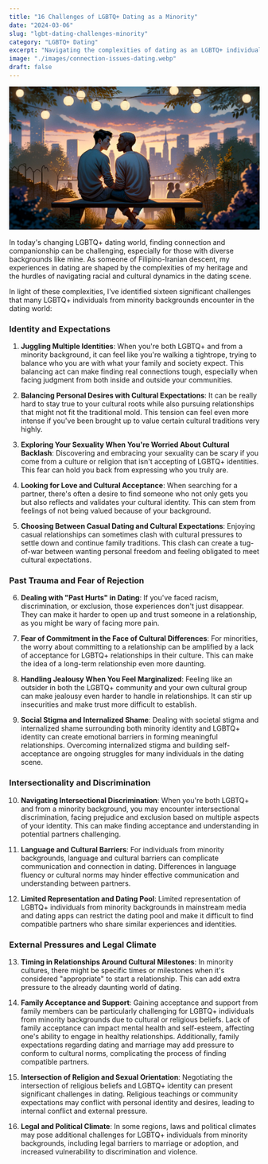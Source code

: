 ```yaml
---
title: "16 Challenges of LGBTQ+ Dating as a Minority"
date: "2024-03-06"
slug: "lgbt-dating-challenges-minority"
category: "LGBTQ+ Dating"
excerpt: "Navigating the complexities of dating as an LGBTQ+ individual with intersecting minority identities."
image: "./images/connection-issues-dating.webp"
draft: false
---
```


![Debugging Zen](./images/connection-issues-dating.webp) 
<br />

<div class="prose prose-lg max-w-none">

In today's changing LGBTQ+ dating world, finding connection and companionship can be challenging, especially for those with diverse backgrounds like mine. As someone of Filipino-Iranian descent, my experiences in dating are shaped by the complexities of my heritage and the hurdles of navigating racial and cultural dynamics in the dating scene.

In light of these complexities, I've identified sixteen significant challenges that many LGBTQ+ individuals from minority backgrounds encounter in the dating world:

### Identity and Expectations
1. **Juggling Multiple Identities**: When you're both LGBTQ+ and from a minority background, it can feel like you're walking a tightrope, trying to balance who you are with what your family and society expect. This balancing act can make finding real connections tough, especially when facing judgment from both inside and outside your communities.

2. **Balancing Personal Desires with Cultural Expectations**: It can be really hard to stay true to your cultural roots while also pursuing relationships that might not fit the traditional mold. This tension can feel even more intense if you've been brought up to value certain cultural traditions very highly.

3. **Exploring Your Sexuality When You're Worried About Cultural Backlash**: Discovering and embracing your sexuality can be scary if you come from a culture or religion that isn't accepting of LGBTQ+ identities. This fear can hold you back from expressing who you truly are.

4. **Looking for Love and Cultural Acceptance**: When searching for a partner, there's often a desire to find someone who not only gets you but also reflects and validates your cultural identity. This can stem from feelings of not being valued because of your background.

5. **Choosing Between Casual Dating and Cultural Expectations**: Enjoying casual relationships can sometimes clash with cultural pressures to settle down and continue family traditions. This clash can create a tug-of-war between wanting personal freedom and feeling obligated to meet cultural expectations.

### Past Trauma and Fear of Rejection
6. **Dealing with "Past Hurts" in Dating**: If you've faced racism, discrimination, or exclusion, those experiences don't just disappear. They can make it harder to open up and trust someone in a relationship, as you might be wary of facing more pain.

7. **Fear of Commitment in the Face of Cultural Differences**: For minorities, the worry about committing to a relationship can be amplified by a lack of acceptance for LGBTQ+ relationships in their culture. This can make the idea of a long-term relationship even more daunting.

8. **Handling Jealousy When You Feel Marginalized**: Feeling like an outsider in both the LGBTQ+ community and your own cultural group can make jealousy even harder to handle in relationships. It can stir up insecurities and make trust more difficult to establish.

9. **Social Stigma and Internalized Shame**: Dealing with societal stigma and internalized shame surrounding both minority identity and LGBTQ+ identity can create emotional barriers in forming meaningful relationships. Overcoming internalized stigma and building self-acceptance are ongoing struggles for many individuals in the dating scene.

### Intersectionality and Discrimination
10. **Navigating Intersectional Discrimination**: When you're both LGBTQ+ and from a minority background, you may encounter intersectional discrimination, facing prejudice and exclusion based on multiple aspects of your identity. This can make finding acceptance and understanding in potential partners challenging.

11. **Language and Cultural Barriers**: For individuals from minority backgrounds, language and cultural barriers can complicate communication and connection in dating. Differences in language fluency or cultural norms may hinder effective communication and understanding between partners.

12. **Limited Representation and Dating Pool**: Limited representation of LGBTQ+ individuals from minority backgrounds in mainstream media and dating apps can restrict the dating pool and make it difficult to find compatible partners who share similar experiences and identities.

### External Pressures and Legal Climate
13. **Timing in Relationships Around Cultural Milestones**: In minority cultures, there might be specific times or milestones when it's considered "appropriate" to start a relationship. This can add extra pressure to the already daunting world of dating.

14. **Family Acceptance and Support**: Gaining acceptance and support from family members can be particularly challenging for LGBTQ+ individuals from minority backgrounds due to cultural or religious beliefs. Lack of family acceptance can impact mental health and self-esteem, affecting one's ability to engage in healthy relationships. Additionally, family expectations regarding dating and marriage may add pressure to conform to cultural norms, complicating the process of finding compatible partners.

15. **Intersection of Religion and Sexual Orientation**: Negotiating the intersection of religious beliefs and LGBTQ+ identity can present significant challenges in dating. Religious teachings or community expectations may conflict with personal identity and desires, leading to internal conflict and external pressure.

16. **Legal and Political Climate**: In some regions, laws and political climates may pose additional challenges for LGBTQ+ individuals from minority backgrounds, including legal barriers to marriage or adoption, and increased vulnerability to discrimination and violence.

</div>
